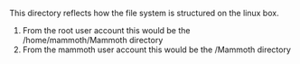 This directory reflects how the file system is structured on the linux box.

1. From the root user account this would be the /home/mammoth/Mammoth directory
2. From the mammoth user account this would be the /Mammoth directory
